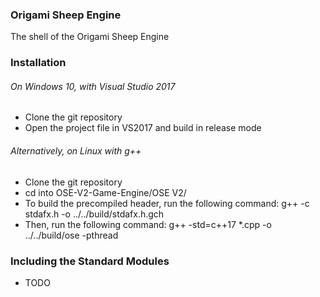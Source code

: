 ### Origami Sheep Engine

The shell of the Origami Sheep Engine

### Installation

###### On Windows 10, with Visual Studio 2017

- Clone the git repository
- Open the project file in VS2017 and build in release mode

###### Alternatively, on Linux with g++

- Clone the git repository
- cd into OSE-V2-Game-Engine/OSE V2/
- To build the precompiled header, run the following command: g++ -c stdafx.h -o ../../build/stdafx.h.gch
- Then, run the following command: g++ -std=c++17 *.cpp -o ../../build/ose -pthread

### Including the Standard Modules

- TODO
